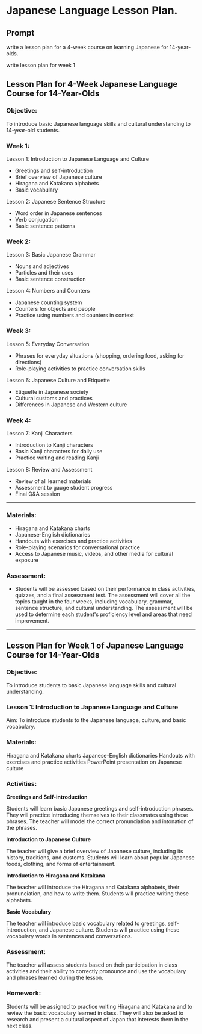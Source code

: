 # Japanese Language Lesson Plan.


## Prompt

write a lesson plan for a 4-week course on learning Japanese for 14-year-olds.

write lesson plan for week 1


## Lesson Plan for 4-Week Japanese Language Course for 14-Year-Olds



### Objective: 

To introduce basic Japanese language skills and cultural understanding to 14-year-old students.


### Week 1:


Lesson 1: Introduction to Japanese Language and Culture

- Greetings and self-introduction
- Brief overview of Japanese culture
- Hiragana and Katakana alphabets
- Basic vocabulary

Lesson 2: Japanese Sentence Structure

- Word order in Japanese sentences
- Verb conjugation
- Basic sentence patterns

### Week 2:


Lesson 3: Basic Japanese Grammar

- Nouns and adjectives
- Particles and their uses
- Basic sentence construction

Lesson 4: Numbers and Counters

- Japanese counting system
- Counters for objects and people
- Practice using numbers and counters in context

### Week 3:


Lesson 5: Everyday Conversation

- Phrases for everyday situations (shopping, ordering food, asking for directions)
- Role-playing activities to practice conversation skills

Lesson 6: Japanese Culture and Etiquette

- Etiquette in Japanese society
- Cultural customs and practices
- Differences in Japanese and Western culture

### Week 4:


Lesson 7: Kanji Characters

- Introduction to Kanji characters
- Basic Kanji characters for daily use
- Practice writing and reading Kanji

Lesson 8: Review and Assessment

- Review of all learned materials
- Assessment to gauge student progress
- Final Q&A session

---

### Materials:


- Hiragana and Katakana charts
- Japanese-English dictionaries
- Handouts with exercises and practice activities
- Role-playing scenarios for conversational practice
- Access to Japanese music, videos, and other media for cultural exposure

### Assessment:


- Students will be assessed based on their performance in class activities, quizzes, and a final
  assessment test. The assessment will cover all the topics taught in the four weeks, including
  vocabulary, grammar, sentence structure, and cultural understanding. The assessment will be used
  to determine each student's proficiency level and areas that need improvement.


---

## Lesson Plan for Week 1 of Japanese Language Course for 14-Year-Olds

### Objective: 
To introduce students to basic Japanese language skills and cultural understanding.

### Lesson 1: Introduction to Japanese Language and Culture

Aim: To introduce students to the Japanese language, culture, and basic vocabulary.

### Materials:

Hiragana and Katakana charts
Japanese-English dictionaries
Handouts with exercises and practice activities
PowerPoint presentation on Japanese culture

### Activities:

**Greetings and Self-introduction**

Students will learn basic Japanese greetings and self-introduction phrases. They will practice
introducing themselves to their classmates using these phrases. The teacher will model the correct
pronunciation and intonation of the phrases.

**Introduction to Japanese Culture**

The teacher will give a brief overview of Japanese culture, including its history, traditions, and
customs. Students will learn about popular Japanese foods, clothing, and forms of entertainment.

**Introduction to Hiragana and Katakana**

The teacher will introduce the Hiragana and Katakana alphabets, their pronunciation, and how to
write them. Students will practice writing these alphabets.

**Basic Vocabulary**

The teacher will introduce basic vocabulary related to greetings, self-introduction, and Japanese
culture. Students will practice using these vocabulary words in sentences and conversations.

### Assessment:

The teacher will assess students based on their participation in class activities and their ability
to correctly pronounce and use the vocabulary and phrases learned during the lesson.

### Homework:

Students will be assigned to practice writing Hiragana and Katakana and to review the basic
vocabulary learned in class. They will also be asked to research and present a cultural aspect of
Japan that interests them in the next class.